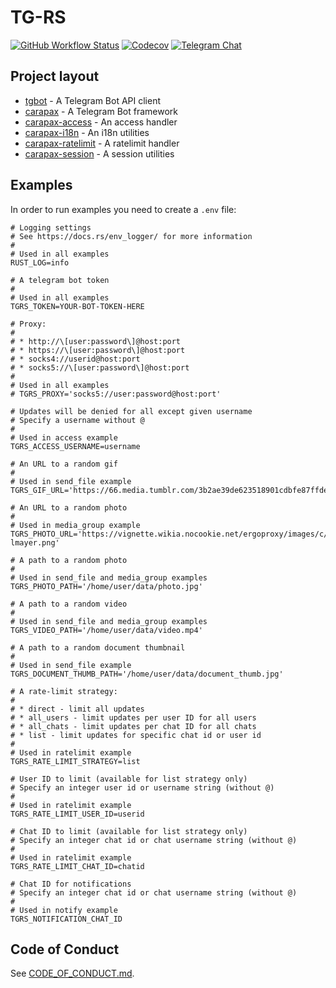 # TG-RS

[![GitHub Workflow Status](https://img.shields.io/github/workflow/status/tg-rs/tg-rs/CI?style=flat-square)](https://github.com/tg-rs/tg-rs/actions/)
[![Codecov](https://img.shields.io/codecov/c/github/tg-rs/tg-rs.svg?style=flat-square)](https://codecov.io/gh/tg-rs/tg-rs)
[![Telegram Chat](https://img.shields.io/badge/telegram-@tgrsusers-blue?style=flat-square)](https://t.me/tgrsusers)

## Project layout

- [tgbot](tgbot) - A Telegram Bot API client
- [carapax](carapax) - A Telegram Bot framework
- [carapax-access](carapax-access) - An access handler
- [carapax-i18n](carapax-i18n) - An i18n utilities
- [carapax-ratelimit](carapax-ratelimit) - A ratelimit handler
- [carapax-session](carapax-session) - A session utilities

## Examples

In order to run examples you need to create a `.env` file:

```
# Logging settings
# See https://docs.rs/env_logger/ for more information
#
# Used in all examples
RUST_LOG=info

# A telegram bot token
#
# Used in all examples
TGRS_TOKEN=YOUR-BOT-TOKEN-HERE

# Proxy:
#
# * http://\[user:password\]@host:port
# * https://\[user:password\]@host:port
# * socks4://userid@host:port
# * socks5://\[user:password\]@host:port
#
# Used in all examples
# TGRS_PROXY='socks5://user:password@host:port'

# Updates will be denied for all except given username
# Specify a username without @
#
# Used in access example
TGRS_ACCESS_USERNAME=username

# An URL to a random gif
#
# Used in send_file example
TGRS_GIF_URL='https://66.media.tumblr.com/3b2ae39de623518901cdbfe87ffde31c/tumblr_mjq1rm7O6Q1racqsfo1_400.gif'

# An URL to a random photo
#
# Used in media_group example
TGRS_PHOTO_URL='https://vignette.wikia.nocookie.net/ergoproxy/images/c/c5/Re-lmayer.png'

# A path to a random photo
#
# Used in send_file and media_group examples
TGRS_PHOTO_PATH='/home/user/data/photo.jpg'

# A path to a random video
#
# Used in send_file and media_group examples
TGRS_VIDEO_PATH='/home/user/data/video.mp4'

# A path to a random document thumbnail
#
# Used in send_file example
TGRS_DOCUMENT_THUMB_PATH='/home/user/data/document_thumb.jpg'

# A rate-limit strategy:
#
# * direct - limit all updates
# * all_users - limit updates per user ID for all users
# * all_chats - limit updates per chat ID for all chats
# * list - limit updates for specific chat id or user id
#
# Used in ratelimit example
TGRS_RATE_LIMIT_STRATEGY=list

# User ID to limit (available for list strategy only)
# Specify an integer user id or username string (without @)
#
# Used in ratelimit example
TGRS_RATE_LIMIT_USER_ID=userid

# Chat ID to limit (available for list strategy only)
# Specify an integer chat id or chat username string (without @)
#
# Used in ratelimit example
TGRS_RATE_LIMIT_CHAT_ID=chatid

# Chat ID for notifications
# Specify an integer chat id or chat username string (without @)
#
# Used in notify example
TGRS_NOTIFICATION_CHAT_ID
```

## Code of Conduct

See [CODE_OF_CONDUCT.md](CODE_OF_CONDUCT.md).
